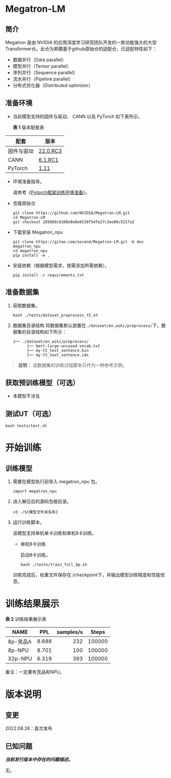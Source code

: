 # Megatron-LM

## 简介

Megatron 是由 NVIDIA 的应用深度学习研究团队开发的一款功能强大的大型Transformer仓。此仓为昇腾基于github原始仓的适配仓，已适配特性如下：

- 数据并行（Data parallel）
- 模型并行（Tensor parallel）
- 序列并行（Sequence parallel）
- 流水并行（Pipeline parallel）
- 分布式优化器（Distributed optimizer）

## 准备环境

- 当前模型支持的固件与驱动、 CANN 以及 PyTorch 如下表所示。

  **表 1**  版本配套表

| 配套 | 版本 |
| ----- | ----- |
| 固件与驱动   | [22.0.RC3](https://www.hiascend.com/hardware/firmware-drivers?tag=commercial) |
| CANN    | [6.1.RC1](https://www.hiascend.com/software/cann/commercial?version=6.1.RC1) |
| PyTorch | [1.11](https://gitee.com/ascend/pytorch/tree/master/) |

- 环境准备指导。

  请参考《[Pytorch框架训练环境准备](https://www.hiascend.com/document/detail/zh/ModelZoo/pytorchframework/ptes)》。

- 克隆原始仓
  ```
  git clone https://github.com/NVIDIA/Megatron-LM.git
  cd Megatron-LM
  git checkout 285068c8108e0e8e6538f54fe27c3ee86c5217a2
  ```

- 下载安装 Megatron_npu
  ```
  git clone https://gitee.com/ascend/Megatron-LM.git -b dev megatron_npu
  cd megatron_npu
  pip install -e .
  ```

- 安装依赖（根据模型需求，按需添加所需依赖）。
  ```
  pip install -r requirements.txt
  ```

## 准备数据集

1. 获取数据集。

   ```bash ./tests/dataset_preprocess_t5.sh```

2. 数据集目录结构
   将数据集默认放置在```./dataset/en_wiki/preprocess/```下，数据集的目录结构如下所示：

   ```
   ├── ./dataset/en_wiki/preprocess/
         ├── bert-large-uncased-vocab.txt               
         ├── my-t5_text_sentence.bin
         ├── my-t5_text_sentence.idx
   ```

> **说明：**
> 该数据集的训练过程脚本只作为一种参考示例。

## 获取预训练模型（可选）

- 本模型不涉及

## 测试UT（可选）

```
bash tests/test.sh
```

# 开始训练

## 训练模型

1. 需要在模型执行前导入 megatron_npu 包。
   ```
   import megatron_npu
   ```

2. 进入解压后的源码包根目录。

   ```
   cd ./${模型文件夹名称} 
   ```

3. 运行训练脚本。

   该模型支持单机单卡训练和单机8卡训练。

    - 单机8卡训练

      启动8卡训练。

      ```
      bash ./tests/train_full_8p.sh   
      ```

   训练完成后，权重文件保存在./checkpoint下，并输出模型训练精度和性能信息。

# 训练结果展示

**表 2**  训练结果展示表

| NAME     | PPL    | samples/s | Steps     |
| -------  | -----  |----------:| ------    |
| 8p-竞品A  | 8.688  |       232 | 100000    |
| 8p-NPU   | 8.701  |       100 | 100000    |
| 32p-NPU  | 6.319  |       393 | 100000    |

备注：一定要有竞品和NPU。

# 版本说明

## 变更

2022.08.26：首次发布

## 已知问题

**_当前发行版本中存在的问题描述。_**

无。











